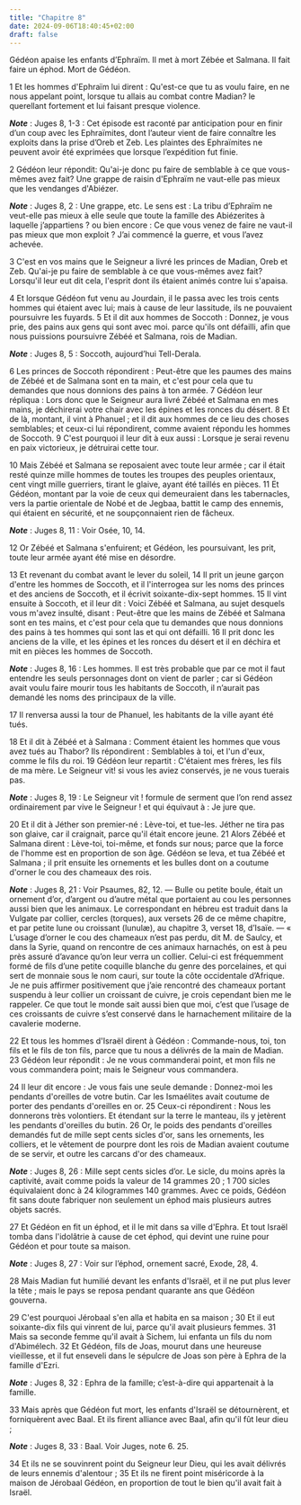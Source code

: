 ```yaml
---
title: "Chapitre 8"
date: 2024-09-06T18:40:45+02:00
draft: false
---
```



Gédéon apaise les enfants d’Ephraïm.
Il met à mort Zébée et Salmana.
Il fait faire un éphod.
Mort de Gédéon.


1 Et les hommes d'Ephraïm lui dirent : Qu'est-ce que tu as voulu faire, en ne nous appelant point, lorsque tu allais au combat contre Madian? le querellant fortement et lui faisant presque violence.

***Note*** :  Juges 8, 1-3 : Cet épisode est raconté par anticipation pour en finir d’un coup avec les Ephraïmites, dont l’auteur vient de faire connaître les exploits dans la prise d’Oreb et Zeb. Les plaintes des Ephraïmites ne peuvent avoir été exprimées que lorsque l’expédition fut finie.

2 Gédéon leur répondit: Qu'ai-je donc pu faire de semblable à ce que vous-mêmes avez fait? Une grappe de raisin d'Ephraïm ne vaut-elle pas mieux que les vendanges d'Abiézer.

***Note*** :  Juges 8, 2 : Une grappe, etc. Le sens est : La tribu d’Ephraïm ne veut-elle pas mieux à elle seule que toute la famille des Abiézerites à laquelle j’appartiens ? ou bien encore : Ce que vous venez de faire ne vaut-il pas mieux que mon exploit ? J’ai commencé la guerre, et vous l’avez achevée.

3 C'est en vos mains que le Seigneur a livré les princes de Madian, Oreb et Zeb. Qu'ai-je pu faire de semblable à ce que vous-mêmes avez fait? Lorsqu'il leur eut dit cela, l'esprit dont ils étaient animés contre lui s'apaisa.


4 Et lorsque Gédéon fut venu au Jourdain, il le passa avec les trois cents hommes qui étaient avec lui; mais à cause de leur lassitude, ils ne pouvaient poursuivre les fuyards. 5 Et il dit aux hommes de Soccoth : Donnez, je vous prie, des pains aux gens qui sont avec moi. parce qu'ils ont défailli, afin que nous puissions poursuivre Zébéé et Salmana, rois de Madian.

***Note*** :  Juges 8, 5 : Soccoth, aujourd’hui Tell-Derala.

6 Les princes de Soccoth répondirent : Peut-être que les paumes des mains de Zébéé et de Salmana sont en ta main, et c'est pour cela que tu demandes que nous donnions des pains à ton armée. 7 Gédéon leur répliqua : Lors donc que le Seigneur aura livré Zébéé et Salmana en mes mains, je déchirerai votre chair avec les épines et les ronces du désert. 8 Et de là, montant, il vint à Phanuel ; et il dit aux hommes de ce lieu des choses semblables; et ceux-ci lui répondirent, comme avaient répondu les hommes de Soccoth. 9 C'est pourquoi il leur dit à eux aussi : Lorsque je serai revenu en paix victorieux, je détruirai cette tour.


10 Mais Zébéé et Salmana se reposaient avec toute leur armée ; car il était resté quinze mille hommes de toutes les troupes des peuples orientaux, cent vingt mille guerriers, tirant le glaive, ayant été taillés en pièces. 11 Et Gédéon, montant par la voie de ceux qui demeuraient dans les tabernacles, vers la partie orientale de Nobé et de Jegbaa, battit le camp des ennemis, qui étaient en sécurité, et ne soupçonnaient rien de fâcheux.

***Note*** :  Juges 8, 11 : Voir Osée, 10, 14.

12 Or Zébéé et Salmana s'enfuirent; et Gédéon, les poursuivant, les prit, toute leur armée ayant été mise en désordre.


13 Et revenant du combat avant le lever du soleil, 14 Il prit un jeune garçon d'entre les hommes de Soccoth, et il l'interrogea sur les noms des princes et des anciens de Soccoth, et il écrivit soixante-dix-sept hommes. 15 Il vint ensuite à Soccoth, et il leur dit : Voici Zébéé et Salmana, au sujet desquels vous m'avez insulté, disant : Peut-être que les mains de Zébéé et Salmana sont en tes mains, et c'est pour cela que tu demandes que nous donnions des pains à tes hommes qui sont las et qui ont défailli. 16 Il prit donc les anciens de la ville, et les épines et les ronces du désert et il en déchira et mit en pièces les hommes de Soccoth.

***Note*** :  Juges 8, 16 : Les hommes. Il est très probable que par ce mot il faut entendre les seuls personnages dont on vient de parler ; car si Gédéon avait voulu faire mourir tous les habitants de Soccoth, il n’aurait pas demandé les noms des principaux de la ville.

17 Il renversa aussi la tour de Phanuel, les habitants de la ville ayant été tués.


18 Et il dit à Zébéé et à Salmana : Comment étaient les hommes que vous avez tués au Thabor? Ils répondirent : Semblables à toi, et l'un d'eux, comme le fils du roi. 19 Gédéon leur repartit : C'étaient mes frères, les fils de ma mère. Le Seigneur vit! si vous les aviez conservés, je ne vous tuerais pas.

***Note*** :  Juges 8, 19 : Le Seigneur vit ! formule de serment que l’on rend assez ordinairement par vive le Seigneur ! et qui équivaut à : Je jure que.

20 Et il dit à Jéther son premier-né : Lève-toi, et tue-les. Jéther ne tira pas son glaive, car il craignait, parce qu'il était encore jeune. 21 Alors Zébéé et Salmana dirent : Lève-toi, toi-même, et fonds sur nous; parce que la force de l'homme est en proportion de son âge. Gédéon se leva, et tua Zébéé et Salmana ; il prit ensuite les ornements et les bulles dont on a coutume d'orner le cou des chameaux des rois.

***Note*** :  Juges 8, 21 : Voir Psaumes, 82, 12. ― Bulle ou petite boule, était un ornement d’or, d’argent ou d’autre métal que portaient au cou les personnes aussi bien que les animaux. Le correspondant en hébreu est traduit dans la Vulgate par collier, cercles (torques), aux versets 26 de ce même chapitre, et par petite lune ou croissant (lunulæ), au chapitre 3, verset 18, d’Isaïe. ― « L’usage d’orner le cou des chameaux n’est pas perdu, dit M. de Saulcy, et dans la Syrie, quand on rencontre de ces animaux harnachés, on est à peu près assuré d’avance qu’on leur verra un collier. Celui-ci est fréquemment formé de fils d’une petite coquille blanche du genre des porcelaines, et qui sert de monnaie sous le nom cauri, sur toute la côte occidentale d’Afrique. Je ne puis affirmer positivement que j’aie rencontré des chameaux portant suspendu à leur collier un croissant de cuivre, je crois cependant bien me le rappeler. Ce que tout le monde sait aussi bien que moi, c’est que l’usage de ces croissants de cuivre s’est
conservé dans le harnachement militaire de la cavalerie moderne.


22 Et tous les hommes d'Israël dirent à Gédéon : Commande-nous, toi, ton fils et le fils de ton fils, parce que tu nous a délivrés de la main de Madian. 23 Gédéon leur répondit : Je ne vous commanderai point, et mon fils ne vous commandera point; mais le Seigneur vous commandera.


24 Il leur dit encore : Je vous fais une seule demande : Donnez-moi les pendants d'oreilles de votre butin. Car les Ismaélites avait coutume de porter des pendants d'oreilles en or. 25 Ceux-ci répondirent : Nous les donnerons très volontiers. Et étendant sur la terre le manteau, ils y jetèrent les pendants d'oreilles du butin. 26 Or, le poids des pendants d'oreilles demandés fut de mille sept cents sicles d'or, sans les ornements, les colliers, et le vêtement de pourpre dont les rois de Madian avaient coutume de se servir, et outre les carcans d'or des chameaux.

***Note*** :  Juges 8, 26 : Mille sept cents sicles d’or. Le sicle, du moins après la captivité, avait comme poids la valeur de 14 grammes 20 ; 1 700 sicles équivalaient donc à 24 kilogrammes 140 grammes. Avec ce poids, Gédéon fit sans doute fabriquer non seulement un éphod mais plusieurs autres objets sacrés.

27 Et Gédéon en fit un éphod, et il le mit dans sa ville d'Ephra. Et tout Israël tomba dans l'idolâtrie à cause de cet éphod, qui devint une ruine pour Gédéon et pour toute sa maison.

***Note*** :  Juges 8, 27 : Voir sur l’éphod, ornement sacré, Exode, 28, 4.


28 Mais Madian fut humilié devant les enfants d'Israël, et il ne put plus lever la tête ; mais le pays se reposa pendant quarante ans que Gédéon gouverna.


29 C'est pourquoi Jérobaal s'en alla et habita en sa maison ; 30 Et il eut soixante-dix fils qui vinrent de lui, parce qu'il avait plusieurs femmes. 31 Mais sa seconde femme qu'il avait à Sichem, lui enfanta un fils du nom d'Abimélech. 32 Et Gédéon, fils de Joas, mourut dans une heureuse vieillesse, et il fut enseveli dans le sépulcre de Joas son père à Ephra de la famille d'Ezri.

***Note*** :  Juges 8, 32 : Ephra de la famille; c’est-à-dire qui appartenait à la famille.


33 Mais après que Gédéon fut mort, les enfants d'Israël se détournèrent, et forniquèrent avec Baal. Et ils firent alliance avec Baal, afin qu'il fût leur dieu ;

***Note*** :  Juges 8, 33 : Baal. Voir Juges, note 6. 25.

34 Et ils ne se souvinrent point du Seigneur leur Dieu, qui les avait délivrés de leurs ennemis d'alentour ; 35 Et ils ne firent point miséricorde à la maison de Jérobaal Gédéon, en proportion de tout le bien qu'il avait fait à Israël.

